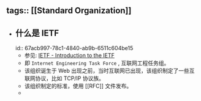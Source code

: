 tags:: [[Standard Organization]] 
---

- ## 什么是 IETF
  id:: 67acb997-78c1-4840-ab9b-6511c604be15
	- 参见: [IETF - Introduction to the IETF](https://www.ietf.org/about/introduction/)
	- 即 `Internet Engineering Task Force` , 互联网工程任务组。
	- 该组织诞生于 Web 出现之前，当时互联网已出现，该组织制定了一些互联网协议，比如 TCP/IP 协议族。
	- 该组织制定的标准，使用 [[RFC]] 文件发布。
	-